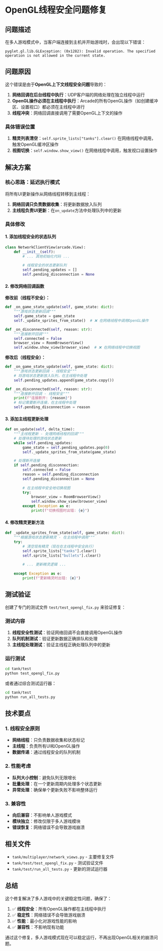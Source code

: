 # OpenGL线程安全问题修复

## 问题描述

在多人游戏模式中，当客户端连接到主机并开始游戏时，会出现以下错误：

```
pyglet.gl.lib.GLException: (0x1282): Invalid operation. The specified operation is not allowed in the current state.
```

## 问题原因

这个错误是由于**OpenGL上下文线程安全问题**导致的：

1. **网络回调在后台线程中执行**：UDP客户端的网络处理在独立线程中运行
2. **OpenGL操作必须在主线程中执行**：Arcade的所有OpenGL操作（如创建缓冲区、设置视口）都必须在主线程中进行
3. **线程冲突**：网络回调直接调用了需要OpenGL上下文的操作

### 具体错误位置

1. **精灵列表清空**：`self.sprite_lists["tanks"].clear()` 在网络线程中调用，触发OpenGL缓冲区操作
2. **视图切换**：`self.window.show_view()` 在网络线程中调用，触发视口设置操作

## 解决方案

### 核心思路：延迟执行模式

将所有UI更新操作从网络线程转移到主线程：

1. **网络回调只负责数据收集**：将更新数据放入队列
2. **主线程负责UI更新**：在`on_update`方法中处理队列中的更新

### 具体修改

#### 1. 添加线程安全的状态队列

```python
class NetworkClientView(arcade.View):
    def __init__(self):
        # ... 其他初始化代码 ...
        
        # 线程安全的状态更新队列
        self.pending_updates = []
        self.pending_disconnection = None
```

#### 2. 修改网络回调函数

**修改前（线程不安全）：**
```python
def _on_game_state_update(self, game_state: dict):
    """游戏状态更新回调"""
    self.game_state = game_state
    self._update_sprites_from_state()  # ❌ 在网络线程中调用OpenGL操作

def _on_disconnected(self, reason: str):
    """连接断开回调"""
    self.connected = False
    browser_view = RoomBrowserView()
    self.window.show_view(browser_view)  # ❌ 在网络线程中切换视图
```

**修改后（线程安全）：**
```python
def _on_game_state_update(self, game_state: dict):
    """游戏状态更新回调 - 线程安全"""
    # 将游戏状态更新放入队列，在主线程中处理
    self.pending_updates.append(game_state.copy())

def _on_disconnected(self, reason: str):
    """连接断开回调 - 线程安全"""
    print(f"连接断开: {reason}")
    # 标记需要断开连接，在主线程中处理
    self.pending_disconnection = reason
```

#### 3. 添加主线程更新处理

```python
def on_update(self, delta_time):
    """主线程更新 - 处理网络线程的回调"""
    # 处理待处理的游戏状态更新
    while self.pending_updates:
        game_state = self.pending_updates.pop(0)
        self._update_sprites_from_state(game_state)

    # 处理断开连接
    if self.pending_disconnection:
        self.connected = False
        reason = self.pending_disconnection
        self.pending_disconnection = None
        
        # 在主线程中安全地切换视图
        try:
            browser_view = RoomBrowserView()
            self.window.show_view(browser_view)
        except Exception as e:
            print(f"切换视图时出错: {e}")
```

#### 4. 修改精灵更新方法

```python
def _update_sprites_from_state(self, game_state: dict):
    """根据游戏状态更新精灵 - 在主线程中调用"""
    try:
        # 清空现有精灵（现在在主线程中安全执行）
        self.sprite_lists["tanks"].clear()
        self.sprite_lists["bullets"].clear()
        
        # ... 更新精灵逻辑 ...
        
    except Exception as e:
        print(f"更新精灵时出错: {e}")
```

## 测试验证

创建了专门的测试文件 `test/test_opengl_fix.py` 来验证修复：

### 测试内容

1. **线程安全性测试**：验证网络回调不会直接调用OpenGL操作
2. **队列机制测试**：验证更新数据正确排队和处理
3. **主线程处理测试**：验证主线程正确处理队列中的更新

### 运行测试

```bash
cd tank/test
python test_opengl_fix.py
```

或者通过综合测试运行器：

```bash
cd tank/test
python run_all_tests.py
```

## 技术要点

### 1. 线程安全原则

- **网络线程**：只负责数据收集和状态标记
- **主线程**：负责所有UI和OpenGL操作
- **数据传递**：通过线程安全的队列机制

### 2. 性能考虑

- **队列大小控制**：避免队列无限增长
- **批量处理**：在一个更新周期内处理多个状态更新
- **异常处理**：确保单个更新失败不影响整体运行

### 3. 兼容性

- **向后兼容**：不影响单人游戏模式
- **模块独立**：修改仅限于多人游戏模块
- **错误恢复**：网络错误不会导致游戏崩溃

## 相关文件

- `tank/multiplayer/network_views.py` - 主要修复文件
- `tank/test/test_opengl_fix.py` - 测试验证文件
- `tank/test/run_all_tests.py` - 更新的测试运行器

## 总结

这个修复解决了多人游戏中的关键稳定性问题，确保了：

1. ✅ **线程安全**：所有OpenGL操作都在主线程中执行
2. ✅ **稳定性**：网络错误不会导致游戏崩溃
3. ✅ **性能**：最小化对游戏性能的影响
4. ✅ **兼容性**：不影响现有功能

通过这个修复，多人游戏模式现在可以稳定运行，不再出现OpenGL相关的崩溃问题。
